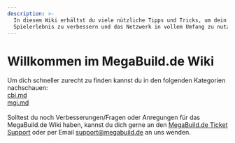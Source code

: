 ```yaml
---
description: >-
  In diesem Wiki erhältst du viele nützliche Tipps und Tricks, um dein
  Spielerlebnis zu verbessern und das Netzwerk in vollem Umfang zu nutzen
---
```


# Willkommen im MegaBuild.de Wiki

Um dich schneller zurecht zu finden kannst du in den folgenden Kategorien nachschauen:\
[cbi.md](cb/cbi.md "mention")\
[mgi.md](mg/mgi.md "mention")\
\
Solltest du noch Verbesserungen/Fragen oder Anregungen für das MegaBuild.de Wiki haben, kannst du dich gerne an den [MegaBuild.de Ticket Support](https://megabuild.de/ticket/) oder per Email support@megabuild.de an uns wenden.
